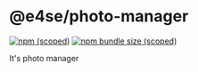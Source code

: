# @e4se/photo-manager

[![npm (scoped)](https://img.shields.io/npm/v/@e4se/photo-manager)](https://github.com/e4se/photo-manager)
[![npm bundle size (scoped)](https://img.shields.io/bundlephobia/min/@e4se/photo-manager)](https://github.com/e4se/photo-manager)

It's photo manager